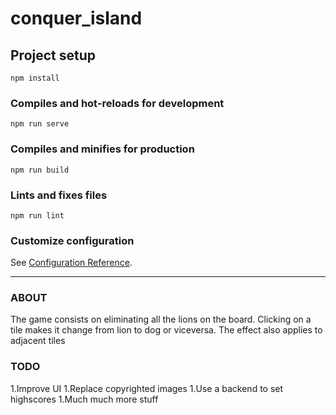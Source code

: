 # conquer_island

## Project setup
```
npm install
```

### Compiles and hot-reloads for development
```
npm run serve
```

### Compiles and minifies for production
```
npm run build
```

### Lints and fixes files
```
npm run lint
```

### Customize configuration
See [Configuration Reference](https://cli.vuejs.org/config/).

---

### ABOUT
The game consists on eliminating all the lions on the board.
Clicking on a tile makes it change from lion to dog or viceversa.
The effect also applies to adjacent tiles

### TODO
1.Improve UI
1.Replace copyrighted images
1.Use a backend to set highscores
1.Much much more stuff
